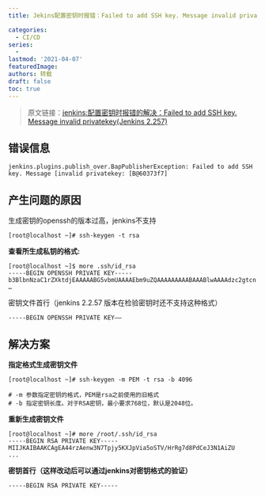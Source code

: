 ```yaml
---
title: Jekins配置密钥时报错：Failed to add SSH key. Message invalid privatekey(Jenkins 2.257)

categories:
  - CI/CD
series: 
  - 
lastmod: '2021-04-07'
featuredImage: 
authors: 转载
draft: false
toc: true
---
```


> 原文链接：[jenkins:配置密钥时报错的解决：Failed to add SSH key. Message invalid privatekey(Jenkins 2.257)](https://www.cnblogs.com/architectforest/p/13707244.html)



## 错误信息

```none
jenkins.plugins.publish_over.BapPublisherException: Failed to add SSH key. Message [invalid privatekey: [B@60373f7]
```

## 产生问题的原因

生成密钥的openssh的版本过高，jenkins不支持

```shell
[root@localhost ~]# ssh-keygen -t rsa
```

**查看所生成私钥的格式:**

```shell
[root@localhost ~]$ more .ssh/id_rsa
-----BEGIN OPENSSH PRIVATE KEY-----
b3BlbnNzaC1rZXktdjEAAAAABG5vbmUAAAAEbm9uZQAAAAAAAAABAAABlwAAAAdzc2gtcn
…
```

密钥文件首行（jenkins 2.2.57 版本在检验密钥时还不支持这种格式）

```shell
-----BEGIN OPENSSH PRIVATE KEY——
```

## 解决方案

**指定格式生成密钥文件**

```shell
[root@localhost ~]# ssh-keygen -m PEM -t rsa -b 4096

# -m 参数指定密钥的格式，PEM是rsa之前使用的旧格式
# -b 指定密钥长度。对于RSA密钥，最小要求768位，默认是2048位。
```

**重新生成密钥文件**

```shell
[root@localhost ~]# more /root/.ssh/id_rsa
-----BEGIN RSA PRIVATE KEY-----
MIIJKAIBAAKCAgEA44rzAenw3N7Tpjy5KXJpVia5oSTV/HrRg7d8PdCeJ3N1AiZU
...
```

**密钥首行（这样改动后可以通过jenkins对密钥格式的验证）**

```
-----BEGIN RSA PRIVATE KEY-----
```